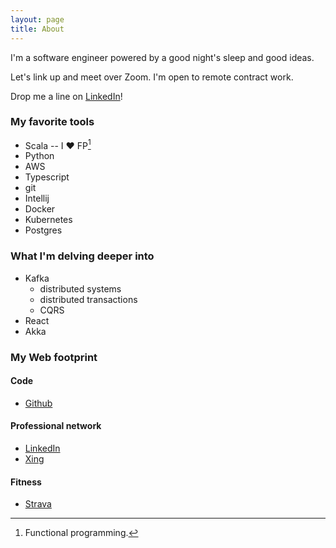 ```yaml
---
layout: page
title: About
---
```


I'm a software engineer powered by a good night's sleep and good ideas.

Let's link up and meet over Zoom. I'm open to remote contract work.

Drop me a line on [LinkedIn](https://www.linkedin.com/in/esteban-zacharzewski)!

### My favorite tools
* Scala -- I ♥️ FP[^footnote_one]
* Python
* AWS
* Typescript
* git
* Intellij
* Docker
* Kubernetes
* Postgres

### What I'm delving deeper into
* Kafka
  * distributed systems
  * distributed transactions
  * CQRS
* React
* Akka

### My Web footprint

#### Code
* [Github](https://github.com/stzr1123)

#### Professional network
* [LinkedIn](https://www.linkedin.com/in/esteban-zacharzewski)
* [Xing](https://www.xing.com/profile/Esteban_Zacharzewski)

#### Fitness
* [Strava](https://www.strava.com/athletes/9632376)

[^footnote_one]: Functional programming.